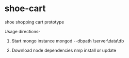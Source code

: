 shoe-cart
=========

shoe shopping cart prototype

Usage directions-

1. Start mongo instance
	mongod --dbpath <project path>\server\data\db

2. Download node dependencies
	nmp install or update